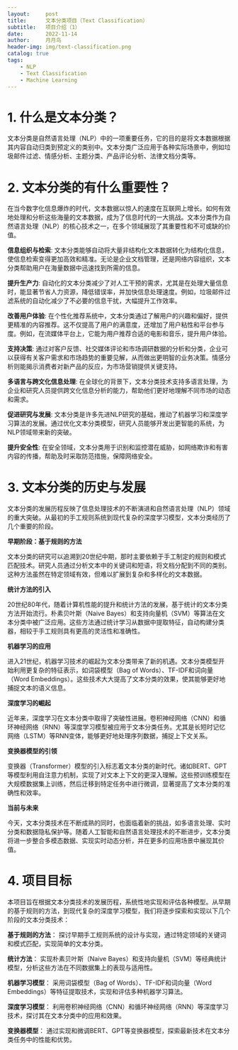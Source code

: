 ```yaml
---
layout:     post
title:      文本分类项目（Text Classification）
subtitle:   项目介绍（1）
date:       2022-11-14
author:     月月鸟
header-img: img/text-classification.png
catalog: true
tags:
    - NLP
    - Text Classification
    - Machine Learning
---
```



# 1. 什么是文本分类？
文本分类是自然语言处理（NLP）中的一项重要任务，它的目的是将文本数据根据其内容自动归类到预定义的类别中。文本分类广泛应用于各种实际场景中，例如垃圾邮件过滤、情感分析、主题分类、产品评论分析、法律文档分类等。


# 2. 文本分类的有什么重要性？

在当今数字化信息爆炸的时代，文本数据以惊人的速度在互联网上增长。如何有效地处理和分析这些海量的文本数据，成为了信息时代的一大挑战。文本分类作为自然语言处理（NLP）的核心技术之一，在多个领域展现了其重要性和不可或缺的价值。

**信息组织与检索**: 文本分类能够自动将大量非结构化文本数据转化为结构化信息，使信息检索变得更加高效和精准。无论是企业文档管理，还是网络内容组织，文本分类帮助用户在海量数据中迅速找到所需的信息。

**提升生产力**: 自动化的文本分类减少了对人工干预的需求，尤其是在处理大量信息时，能显著节省人力资源，降低错误率，并加快信息处理速度。例如，垃圾邮件过滤系统的自动化减少了不必要的信息干扰，大幅提升工作效率。

**改善用户体验**: 在个性化推荐系统中，文本分类通过了解用户的兴趣和偏好，提供更精准的内容推荐。这不仅提高了用户的满意度，还增加了用户粘性和平台参与度。例如，在流媒体平台上，它能为用户推荐合适的电影和音乐，提升用户体验。

**支持决策**: 通过对客户反馈、社交媒体评论和市场调研数据的分析和分类，企业可以获得有关客户需求和市场趋势的重要见解，从而做出更明智的业务决策。情感分析则能揭示消费者对新产品的反应，为市场营销提供关键支持。

**多语言与跨文化信息处理**: 在全球化的背景下，文本分类技术支持多语言处理，为企业和研究人员提供跨文化信息分析的能力，帮助他们更好地理解不同市场的动态和需求。

**促进研究与发展**: 文本分类是许多先进NLP研究的基础，推动了机器学习和深度学习算法的发展。通过优化文本分类模型，研究人员能够开发出更智能的系统，为NLP领域带来新的突破。

**提升安全性**: 在安全领域，文本分类用于识别和监控潜在威胁，如网络欺诈和有害内容的传播，帮助及时采取防范措施，保障网络安全。


# 3. 文本分类的历史与发展

文本分类的发展历程反映了信息处理技术的不断演进和自然语言处理（NLP）领域的重大突破。从最初的手工规则系统到现代复杂的深度学习模型，文本分类经历了几个重要的阶段。

**早期阶段：基于规则的方法**

文本分类的研究可以追溯到20世纪中期，那时主要依赖于手工制定的规则和模式匹配技术。研究人员通过分析文本中的关键词和短语，将文档分配到不同的类别。这种方法虽然在特定领域有效，但难以扩展到复杂和多样化的文本数据。

**统计方法的引入**

20世纪80年代，随着计算机性能的提升和统计方法的发展，基于统计的文本分类方法开始流行。朴素贝叶斯（Naive Bayes）和支持向量机（SVM）等算法在文本分类中被广泛应用。这些方法通过统计学习从数据中提取特征，自动构建分类器，相较于手工规则具有更高的灵活性和准确性。

**机器学习的应用**

进入21世纪，机器学习技术的崛起为文本分类带来了新的机遇。文本分类模型开始利用更复杂的特征表示，如词袋模型（Bag of Words）、TF-IDF和词向量（Word Embeddings）。这些技术大大提高了文本分类的效果，使其能够更好地捕捉文本的语义信息。

**深度学习的崛起**

近年来，深度学习在文本分类中取得了突破性进展。卷积神经网络（CNN）和循环神经网络（RNN）等深度学习模型被应用于文本分类任务。尤其是长短时记忆网络（LSTM）等RNN变体，能够更好地处理序列数据，捕捉上下文关系。

**变换器模型的引领**

变换器（Transformer）模型的引入标志着文本分类的新时代。诸如BERT、GPT等模型利用自注意力机制，实现了对文本上下文的更深入理解。这些预训练模型在大规模数据集上训练，然后迁移到特定任务中进行微调，显著提高了文本分类的准确性和效率。

**当前与未来**

今天，文本分类技术在不断成熟的同时，也面临着新的挑战，如多语言处理、实时分类和数据隐私保护等。随着人工智能和自然语言处理技术的不断进步，文本分类将进一步整合多模态数据、实现实时动态分析，并在更多的应用场景中展现其价值。


# 4. 项目目标
本项目旨在根据文本分类技术的发展历程，系统性地实现和评估各种模型。从早期的基于规则的方法，到现代复杂的深度学习模型，我们将逐步探索和实现以下几个阶段的文本分类技术：

**基于规则的方法**： 探讨早期手工规则系统的设计与实现，通过特定领域的关键词和模式匹配，实现简单的文本分类。

**统计方法**： 实现朴素贝叶斯（Naive Bayes）和支持向量机（SVM）等经典统计模型，分析这些方法在不同数据集上的表现与适用性。

**机器学习模型**： 采用词袋模型（Bag of Words）、TF-IDF和词向量（Word Embeddings）等特征提取技术，实现和评估多种机器学习算法。

**深度学习模型**： 利用卷积神经网络（CNN）和循环神经网络（RNN）等深度学习技术，探讨其在文本分类中的应用和效果。

**变换器模型**： 通过实现和微调BERT、GPT等变换器模型，探索最新技术在文本分类任务中的性能和优势。